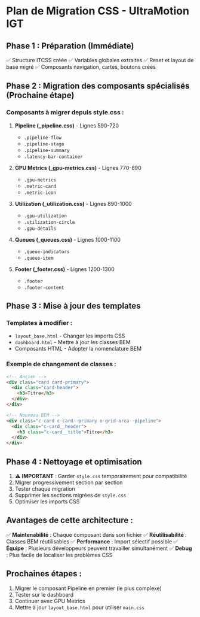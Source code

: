 # Plan de Migration CSS - UltraMotion IGT

## Phase 1 : Préparation (Immédiate)
✅ Structure ITCSS créée
✅ Variables globales extraites
✅ Reset et layout de base migré
✅ Composants navigation, cartes, boutons créés

## Phase 2 : Migration des composants spécialisés (Prochaine étape)

### Composants à migrer depuis style.css :

1. **Pipeline (_pipeline.css)** - Lignes 590-720
   - `.pipeline-flow`
   - `.pipeline-stage`
   - `.pipeline-summary`
   - `.latency-bar-container`

2. **GPU Metrics (_gpu-metrics.css)** - Lignes 770-890
   - `.gpu-metrics`
   - `.metric-card`
   - `.metric-icon`

3. **Utilization (_utilization.css)** - Lignes 890-1000
   - `.gpu-utilization`
   - `.utilization-circle`
   - `.gpu-details`

4. **Queues (_queues.css)** - Lignes 1000-1100
   - `.queue-indicators`
   - `.queue-item`

5. **Footer (_footer.css)** - Lignes 1200-1300
   - `.footer`
   - `.footer-content`

## Phase 3 : Mise à jour des templates

### Templates à modifier :
- `layout_base.html` - Changer les imports CSS
- `dashboard.html` - Mettre à jour les classes BEM
- Composants HTML - Adopter la nomenclature BEM

### Exemple de changement de classes :
```html
<!-- Ancien -->
<div class="card card-primary">
  <div class="card-header">
    <h3>Titre</h3>
  </div>
</div>

<!-- Nouveau BEM -->
<div class="c-card c-card--primary o-grid-area--pipeline">
  <div class="c-card__header">
    <h3 class="c-card__title">Titre</h3>
  </div>
</div>
```

## Phase 4 : Nettoyage et optimisation

1. ⚠️ **IMPORTANT** : Garder `style.css` temporairement pour compatibilité
2. Migrer progressivement section par section
3. Tester chaque migration
4. Supprimer les sections migrées de `style.css`
5. Optimiser les imports CSS

## Avantages de cette architecture :

✅ **Maintenabilité** : Chaque composant dans son fichier
✅ **Réutilisabilité** : Classes BEM réutilisables
✅ **Performance** : Import sélectif possible
✅ **Équipe** : Plusieurs développeurs peuvent travailler simultanément
✅ **Debug** : Plus facile de localiser les problèmes CSS

## Prochaines étapes :

1. Migrer le composant Pipeline en premier (le plus complexe)
2. Tester sur le dashboard
3. Continuer avec GPU Metrics
4. Mettre à jour `layout_base.html` pour utiliser `main.css`